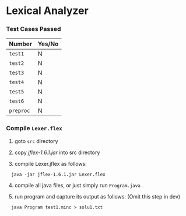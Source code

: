 # Lexical Analyzer
### Test Cases Passed

| Number               | Yes/No |
|----------------------|--------|
| <code>test1</code>   | N      |
| <code>test2</code>   | N      |
| <code>test3</code>   | N      |
| <code>test4</code>   | N      |
| <code>test5</code>   | N      |
| <code>test6</code>   | N      |
| <code>preproc</code> | N      |

### Compile <code>Lexer.flex</code>
1. goto <code>src</code> directory

2. copy <i>jflex-1.6.1.jar</i> into src directory

3. compile Lexer.jflex as follows:
```shell
  java -jar jflex-1.6.1.jar Lexer.flex
```
4. compile all java files, or just simply run <code>Program.java</code>

5. run program and capture its output as follows: (Omit this step in dev)
```shell
  java Program test1.minc > solu1.txt
```

